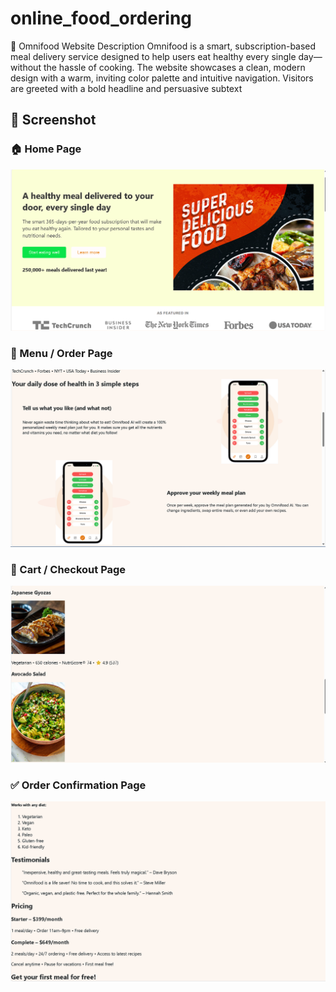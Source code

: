 # online_food_ordering
🌱 Omnifood Website Description Omnifood is a smart, subscription-based meal delivery service designed to help users eat healthy every single day—without the hassle of cooking. The website showcases a clean, modern design with a warm, inviting color palette and intuitive navigation. Visitors are greeted with a bold headline and persuasive subtext 
## 📸 Screenshot

### 🏠 Home Page
![Home Page](https://raw.githubusercontent.com/ganeshkumar1887/online_food_ordering/main/image%201.png)

### 🍔 Menu / Order Page
![Menu Page](https://raw.githubusercontent.com/ganeshkumar1887/online_food_ordering/main/image%202.png)

### 🛒 Cart / Checkout Page
![Cart Page](https://raw.githubusercontent.com/ganeshkumar1887/online_food_ordering/main/image%203.png)

### ✅ Order Confirmation Page
![Order Confirmation](https://raw.githubusercontent.com/ganeshkumar1887/online_food_ordering/main/image%204.png)


